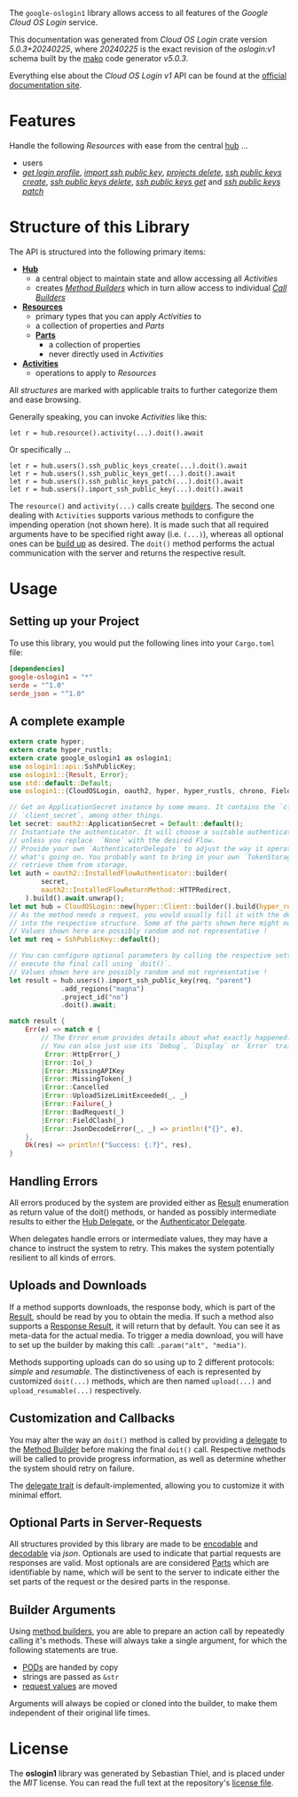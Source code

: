 <!---
DO NOT EDIT !
This file was generated automatically from 'src/generator/templates/api/README.md.mako'
DO NOT EDIT !
-->
The `google-oslogin1` library allows access to all features of the *Google Cloud OS Login* service.

This documentation was generated from *Cloud OS Login* crate version *5.0.3+20240225*, where *20240225* is the exact revision of the *oslogin:v1* schema built by the [mako](http://www.makotemplates.org/) code generator *v5.0.3*.

Everything else about the *Cloud OS Login* *v1* API can be found at the
[official documentation site](https://cloud.google.com/compute/docs/oslogin/).
# Features

Handle the following *Resources* with ease from the central [hub](https://docs.rs/google-oslogin1/5.0.3+20240225/google_oslogin1/CloudOSLogin) ... 

* users
 * [*get login profile*](https://docs.rs/google-oslogin1/5.0.3+20240225/google_oslogin1/api::UserGetLoginProfileCall), [*import ssh public key*](https://docs.rs/google-oslogin1/5.0.3+20240225/google_oslogin1/api::UserImportSshPublicKeyCall), [*projects delete*](https://docs.rs/google-oslogin1/5.0.3+20240225/google_oslogin1/api::UserProjectDeleteCall), [*ssh public keys create*](https://docs.rs/google-oslogin1/5.0.3+20240225/google_oslogin1/api::UserSshPublicKeyCreateCall), [*ssh public keys delete*](https://docs.rs/google-oslogin1/5.0.3+20240225/google_oslogin1/api::UserSshPublicKeyDeleteCall), [*ssh public keys get*](https://docs.rs/google-oslogin1/5.0.3+20240225/google_oslogin1/api::UserSshPublicKeyGetCall) and [*ssh public keys patch*](https://docs.rs/google-oslogin1/5.0.3+20240225/google_oslogin1/api::UserSshPublicKeyPatchCall)




# Structure of this Library

The API is structured into the following primary items:

* **[Hub](https://docs.rs/google-oslogin1/5.0.3+20240225/google_oslogin1/CloudOSLogin)**
    * a central object to maintain state and allow accessing all *Activities*
    * creates [*Method Builders*](https://docs.rs/google-oslogin1/5.0.3+20240225/google_oslogin1/client::MethodsBuilder) which in turn
      allow access to individual [*Call Builders*](https://docs.rs/google-oslogin1/5.0.3+20240225/google_oslogin1/client::CallBuilder)
* **[Resources](https://docs.rs/google-oslogin1/5.0.3+20240225/google_oslogin1/client::Resource)**
    * primary types that you can apply *Activities* to
    * a collection of properties and *Parts*
    * **[Parts](https://docs.rs/google-oslogin1/5.0.3+20240225/google_oslogin1/client::Part)**
        * a collection of properties
        * never directly used in *Activities*
* **[Activities](https://docs.rs/google-oslogin1/5.0.3+20240225/google_oslogin1/client::CallBuilder)**
    * operations to apply to *Resources*

All *structures* are marked with applicable traits to further categorize them and ease browsing.

Generally speaking, you can invoke *Activities* like this:

```Rust,ignore
let r = hub.resource().activity(...).doit().await
```

Or specifically ...

```ignore
let r = hub.users().ssh_public_keys_create(...).doit().await
let r = hub.users().ssh_public_keys_get(...).doit().await
let r = hub.users().ssh_public_keys_patch(...).doit().await
let r = hub.users().import_ssh_public_key(...).doit().await
```

The `resource()` and `activity(...)` calls create [builders][builder-pattern]. The second one dealing with `Activities` 
supports various methods to configure the impending operation (not shown here). It is made such that all required arguments have to be 
specified right away (i.e. `(...)`), whereas all optional ones can be [build up][builder-pattern] as desired.
The `doit()` method performs the actual communication with the server and returns the respective result.

# Usage

## Setting up your Project

To use this library, you would put the following lines into your `Cargo.toml` file:

```toml
[dependencies]
google-oslogin1 = "*"
serde = "^1.0"
serde_json = "^1.0"
```

## A complete example

```Rust
extern crate hyper;
extern crate hyper_rustls;
extern crate google_oslogin1 as oslogin1;
use oslogin1::api::SshPublicKey;
use oslogin1::{Result, Error};
use std::default::Default;
use oslogin1::{CloudOSLogin, oauth2, hyper, hyper_rustls, chrono, FieldMask};

// Get an ApplicationSecret instance by some means. It contains the `client_id` and 
// `client_secret`, among other things.
let secret: oauth2::ApplicationSecret = Default::default();
// Instantiate the authenticator. It will choose a suitable authentication flow for you, 
// unless you replace  `None` with the desired Flow.
// Provide your own `AuthenticatorDelegate` to adjust the way it operates and get feedback about 
// what's going on. You probably want to bring in your own `TokenStorage` to persist tokens and
// retrieve them from storage.
let auth = oauth2::InstalledFlowAuthenticator::builder(
        secret,
        oauth2::InstalledFlowReturnMethod::HTTPRedirect,
    ).build().await.unwrap();
let mut hub = CloudOSLogin::new(hyper::Client::builder().build(hyper_rustls::HttpsConnectorBuilder::new().with_native_roots().https_or_http().enable_http1().build()), auth);
// As the method needs a request, you would usually fill it with the desired information
// into the respective structure. Some of the parts shown here might not be applicable !
// Values shown here are possibly random and not representative !
let mut req = SshPublicKey::default();

// You can configure optional parameters by calling the respective setters at will, and
// execute the final call using `doit()`.
// Values shown here are possibly random and not representative !
let result = hub.users().import_ssh_public_key(req, "parent")
             .add_regions("magna")
             .project_id("no")
             .doit().await;

match result {
    Err(e) => match e {
        // The Error enum provides details about what exactly happened.
        // You can also just use its `Debug`, `Display` or `Error` traits
         Error::HttpError(_)
        |Error::Io(_)
        |Error::MissingAPIKey
        |Error::MissingToken(_)
        |Error::Cancelled
        |Error::UploadSizeLimitExceeded(_, _)
        |Error::Failure(_)
        |Error::BadRequest(_)
        |Error::FieldClash(_)
        |Error::JsonDecodeError(_, _) => println!("{}", e),
    },
    Ok(res) => println!("Success: {:?}", res),
}

```
## Handling Errors

All errors produced by the system are provided either as [Result](https://docs.rs/google-oslogin1/5.0.3+20240225/google_oslogin1/client::Result) enumeration as return value of
the doit() methods, or handed as possibly intermediate results to either the 
[Hub Delegate](https://docs.rs/google-oslogin1/5.0.3+20240225/google_oslogin1/client::Delegate), or the [Authenticator Delegate](https://docs.rs/yup-oauth2/*/yup_oauth2/trait.AuthenticatorDelegate.html).

When delegates handle errors or intermediate values, they may have a chance to instruct the system to retry. This 
makes the system potentially resilient to all kinds of errors.

## Uploads and Downloads
If a method supports downloads, the response body, which is part of the [Result](https://docs.rs/google-oslogin1/5.0.3+20240225/google_oslogin1/client::Result), should be
read by you to obtain the media.
If such a method also supports a [Response Result](https://docs.rs/google-oslogin1/5.0.3+20240225/google_oslogin1/client::ResponseResult), it will return that by default.
You can see it as meta-data for the actual media. To trigger a media download, you will have to set up the builder by making
this call: `.param("alt", "media")`.

Methods supporting uploads can do so using up to 2 different protocols: 
*simple* and *resumable*. The distinctiveness of each is represented by customized 
`doit(...)` methods, which are then named `upload(...)` and `upload_resumable(...)` respectively.

## Customization and Callbacks

You may alter the way an `doit()` method is called by providing a [delegate](https://docs.rs/google-oslogin1/5.0.3+20240225/google_oslogin1/client::Delegate) to the 
[Method Builder](https://docs.rs/google-oslogin1/5.0.3+20240225/google_oslogin1/client::CallBuilder) before making the final `doit()` call. 
Respective methods will be called to provide progress information, as well as determine whether the system should 
retry on failure.

The [delegate trait](https://docs.rs/google-oslogin1/5.0.3+20240225/google_oslogin1/client::Delegate) is default-implemented, allowing you to customize it with minimal effort.

## Optional Parts in Server-Requests

All structures provided by this library are made to be [encodable](https://docs.rs/google-oslogin1/5.0.3+20240225/google_oslogin1/client::RequestValue) and 
[decodable](https://docs.rs/google-oslogin1/5.0.3+20240225/google_oslogin1/client::ResponseResult) via *json*. Optionals are used to indicate that partial requests are responses 
are valid.
Most optionals are are considered [Parts](https://docs.rs/google-oslogin1/5.0.3+20240225/google_oslogin1/client::Part) which are identifiable by name, which will be sent to 
the server to indicate either the set parts of the request or the desired parts in the response.

## Builder Arguments

Using [method builders](https://docs.rs/google-oslogin1/5.0.3+20240225/google_oslogin1/client::CallBuilder), you are able to prepare an action call by repeatedly calling it's methods.
These will always take a single argument, for which the following statements are true.

* [PODs][wiki-pod] are handed by copy
* strings are passed as `&str`
* [request values](https://docs.rs/google-oslogin1/5.0.3+20240225/google_oslogin1/client::RequestValue) are moved

Arguments will always be copied or cloned into the builder, to make them independent of their original life times.

[wiki-pod]: http://en.wikipedia.org/wiki/Plain_old_data_structure
[builder-pattern]: http://en.wikipedia.org/wiki/Builder_pattern
[google-go-api]: https://github.com/google/google-api-go-client

# License
The **oslogin1** library was generated by Sebastian Thiel, and is placed 
under the *MIT* license.
You can read the full text at the repository's [license file][repo-license].

[repo-license]: https://github.com/Byron/google-apis-rsblob/main/LICENSE.md

